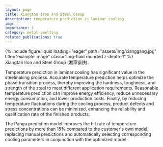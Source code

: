 ```yaml
---
layout: page
title: Xiangtan Iron and Steel Group
description: temperature prediction in laminar cooling
img:
importance: 1
category: metal smelting
related_publications: true
---
```


<div class="row">
    <div class="col-sm mt-3 mt-md-0">
        {% include figure.liquid loading="eager" path="assets/img/xianggang.jpg" title="example image" class="img-fluid rounded z-depth-1" %}
    </div>
</div>
<div class="caption">
    Xiangtan Iron and Steel Group (湘潭钢铁).
</div>


Temperature prediction in laminar cooling has significant value in the steelmaking process. Accurate temperature prediction helps optimize the phase transition process, thereby improving the hardness, toughness, and strength of the steel to meet different application requirements. Reasonable temperature prediction can improve energy efficiency, reduce unnecessary energy consumption, and lower production costs. Finally, by reducing temperature fluctuations during the cooling process, product defects and stress concentrations can be minimized, enhancing the reliability and qualification rate of the finished products.

The Pangu prediction model improves the hit rate of temperature predictions by more than 15% compared to the customer's own model, replacing manual predictions and automatically selecting corresponding cooling parameters in conjunction with the optimized model.

